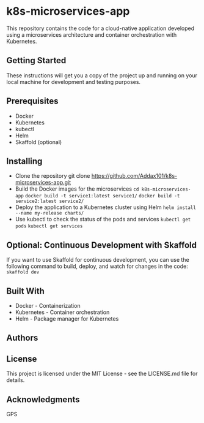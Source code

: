 # k8s-microservices-app
This repository contains the code for a cloud-native application developed using a microservices architecture and container orchestration with Kubernetes.

## Getting Started
These instructions will get you a copy of the project up and running on your local machine for development and testing purposes.

## Prerequisites
* Docker
* Kubernetes
* kubectl
* Helm
* Skaffold (optional)
## Installing
* Clone the repository git clone https://github.com/Addax101/k8s-microservices-app.git
* Build the Docker images for the microservices
`cd k8s-microservices-app`
`docker build -t service1:latest service1/`
`docker build -t service2:latest service2/`
* Deploy the application to a Kubernetes cluster using Helm `helm install --name my-release charts/`
* Use kubectl to check the status of the pods and services
`kubectl get pods`
`kubectl get services`
## Optional: Continuous Development with Skaffold
If you want to use Skaffold for continuous development, you can use the following command to build, deploy, and watch for changes in the code: `skaffold dev`
## Built With
* Docker - Containerization
* Kubernetes - Container orchestration
* Helm - Package manager for Kubernetes
## Authors

## License
This project is licensed under the MIT License - see the LICENSE.md file for details.

## Acknowledgments
GPS

